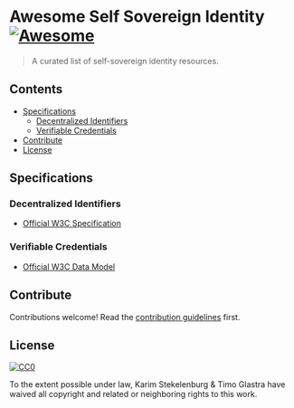 # Awesome Self Sovereign Identity [![Awesome](https://awesome.re/badge.svg)](https://awesome.re)

> A curated list of self-sovereign identity resources.


## Contents
- [Specifications](#specifications)
    - [Decentralized Identifiers](#decentralized-identifiers)
    - [Verifiable Credentials](#verifiable-credentials)
- [Contribute](#contribute)
- [License](#license)

## Specifications

### Decentralized Identifiers

- [Official W3C Specification](https://w3c-ccg.github.io/did-spec/)



### Verifiable Credentials

- [Official W3C Data Model](https://www.w3.org/TR/vc-data-model/)


## Contribute

Contributions welcome! Read the [contribution guidelines](contributing.md) first.


## License

[![CC0](https://mirrors.creativecommons.org/presskit/buttons/88x31/svg/cc-zero.svg)](https://creativecommons.org/publicdomain/zero/1.0)

To the extent possible under law, Karim Stekelenburg &amp; Timo Glastra have waived all copyright and
related or neighboring rights to this work.
